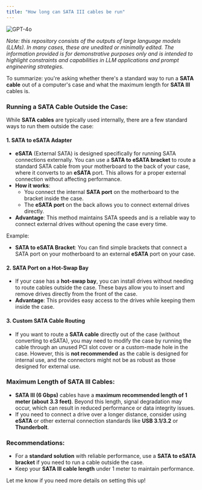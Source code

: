 ```yaml
---
title: "How long can SATA III cables be run"
---
```

![GPT-4o](https://img.shields.io/badge/GPT--4o-3333FF?style=for-the-badge&logo=openai&logoColor=white)



*Note: this repository consists of the outputs of large language models (LLMs). In many cases, these are unedited or minimally edited. The information provided is for demonstrative purposes only and is intended to highlight constraints and capabilities in LLM applications and prompt engineering strategies.*


To summarize: you're asking whether there's a standard way to run a **SATA cable** out of a computer's case and what the maximum length for **SATA III** cables is.

### Running a SATA Cable Outside the Case:

While **SATA cables** are typically used internally, there are a few standard ways to run them outside the case:

#### 1. **SATA to eSATA Adapter**
   - **eSATA** (External SATA) is designed specifically for running SATA connections externally. You can use a **SATA to eSATA bracket** to route a standard SATA cable from your motherboard to the back of your case, where it converts to an **eSATA** port. This allows for a proper external connection without affecting performance.
   - **How it works**: 
     - You connect the internal **SATA port** on the motherboard to the bracket inside the case.
     - The **eSATA port** on the back allows you to connect external drives directly.
   - **Advantage**: This method maintains SATA speeds and is a reliable way to connect external drives without opening the case every time.

   Example:
   - **SATA to eSATA Bracket**: You can find simple brackets that connect a SATA port on your motherboard to an external **eSATA** port on your case.

#### 2. **SATA Port on a Hot-Swap Bay**
   - If your case has a **hot-swap bay**, you can install drives without needing to route cables outside the case. These bays allow you to insert and remove drives directly from the front of the case.
   - **Advantage**: This provides easy access to the drives while keeping them inside the case.

#### 3. **Custom SATA Cable Routing**
   - If you want to route a **SATA cable** directly out of the case (without converting to eSATA), you may need to modify the case by running the cable through an unused PCI slot cover or a custom-made hole in the case. However, this is **not recommended** as the cable is designed for internal use, and the connectors might not be as robust as those designed for external use.

### Maximum Length of SATA III Cables:
- **SATA III (6 Gbps)** cables have a **maximum recommended length of 1 meter (about 3.3 feet)**. Beyond this length, signal degradation may occur, which can result in reduced performance or data integrity issues.
- If you need to connect a drive over a longer distance, consider using **eSATA** or other external connection standards like **USB 3.1/3.2** or **Thunderbolt**.

### Recommendations:
- For a **standard solution** with reliable performance, use a **SATA to eSATA bracket** if you need to run a cable outside the case.
- Keep your **SATA III cable length** under 1 meter to maintain performance.

Let me know if you need more details on setting this up!